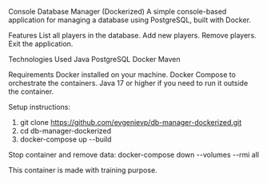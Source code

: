 Console Database Manager (Dockerized)
A simple console-based application for managing a database using PostgreSQL, built with Docker.

Features
List all players in the database.
Add new players.
Remove players.
Exit the application.

Technologies Used
Java 
PostgreSQL 
Docker 
Maven 

Requirements
Docker installed on your machine.
Docker Compose to orchestrate the containers.
Java 17 or higher if you need to run it outside the container.

Setup instructions:

1. git clone https://github.com/evgenievp/db-manager-dockerized.git
2. cd db-manager-dockerized
3. docker-compose up --build

Stop container and remove data:
docker-compose down --volumes --rmi all

This container is made with training purpose. 
